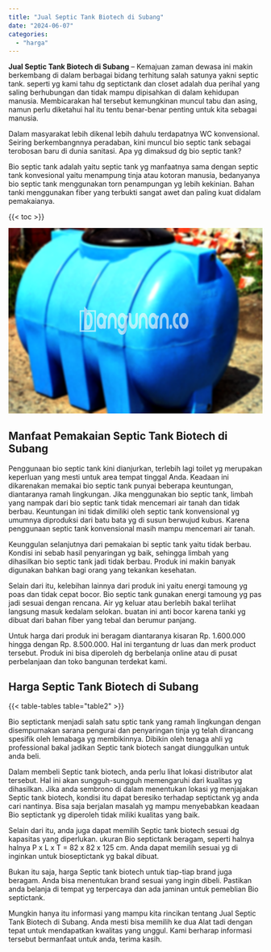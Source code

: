 ```yaml
---
title: "Jual Septic Tank Biotech di Subang"
date: "2024-06-07"
categories: 
  - "harga"
---
```


**Jual Septic Tank Biotech di Subang** – Kemajuan zaman dewasa ini makin berkembang di dalam berbagai bidang terhitung salah satunya yakni septic tank. seperti yg kami tahu dg septictank dan closet adalah dua perihal yang saling berhubungan dan tidak mampu dipisahkan di dalam kehidupan manusia. Membicarakan hal tersebut kemungkinan muncul tabu dan asing, namun perlu diketahui hal itu tentu benar-benar penting untuk kita sebagai manusia.

Dalam masyarakat lebih dikenal lebih dahulu terdapatnya WC konvensional. Seiring berkembangnnya peradaban, kini muncul bio septic tank sebagai terobosan baru di dunia sanitasi. Apa yg dimaksud dg bio septic tank?

Bio septic tank adalah yaitu septic tank yg manfaatnya sama dengan septic tank konvesional yaitu menampung tinja atau kotoran manusia, bedanyanya bio septic tank menggunakan torn penampungan yg lebih kekinian. Bahan tanki menggunakan fiber yang terbukti sangat awet dan paling kuat didalam pemakaianya.

{{< toc >}}

![Jual Septic Tank Biotech di Subang](/images/jual-bio-septictank-03.png)

## Manfaat Pemakaian Septic Tank Biotech di Subang

Penggunaan bio septic tank kini dianjurkan, terlebih lagi toilet yg merupakan keperluan yang mesti untuk area tempat tinggal Anda. Keadaan ini dikarenakan memakai bio septic tank punyai beberapa keuntungan, diantaranya ramah lingkungan. Jika menggunakan bio septic tank, limbah yang nampak dari bio septic tank tidak mencemari air tanah dan tidak berbau. Keuntungan ini tidak dimiliki oleh septic tank konvensional yg umumnya diproduksi dari batu bata yg di susun berwujud kubus. Karena penggunaan septic tank konvensional masih mampu mencemari air tanah.

Keunggulan selanjutnya dari pemakaian bi septic tank yaitu tidak berbau. Kondisi ini sebab hasil penyaringan yg baik, sehingga limbah yang dihasilkan bio septic tank jadi tidak berbau. Produk ini makin banyak digunakan bahkan bagi orang yang tekankan kesehatan.

Selain dari itu, kelebihan lainnya dari produk ini yaitu energi tamoung yg poas dan tidak cepat bocor. Bio septic tank gunakan energi tamoung yg pas jadi sesuai dengan rencana. Air yg keluar atau berlebih bakal terlihat langsung masuk kedalam selokan. buatan ini anti bocor karena tanki yg dibuat dari bahan fiber yang tebal dan berumur panjang.

Untuk harga dari produk ini beragam diantaranya kisaran Rp. 1.600.000 hingga dengan Rp. 8.500.000. Hal ini tergantung dr luas dan merk product tersebut. Produk ini bisa diperoleh dg berbelanja online atau di pusat perbelanjaan dan toko bangunan terdekat kami.

## Harga Septic Tank Biotech di Subang

{{< table-tables table="table2" >}}

Bio septictank menjadi salah satu sptic tank yang ramah lingkungan dengan disempurnakan sarana pengurai dan penyaringan tinja yg telah dirancang spesifik oleh lemabaga yg membikinnya. Dibikin oleh tenaga ahli yg professional bakal jadikan Septic tank biotech sangat diunggulkan untuk anda beli.

Dalam membeli Septic tank biotech, anda perlu lihat lokasi distributor alat tersebut. Hal ini akan sungguh-sungguh memengaruhi dari kualitas yg dihasilkan. Jika anda sembrono di dalam menentukan lokasi yg menjajakan Septic tank biotech, kondisi itu dapat beresiko terhadap septictank yg anda cari nantinya. Bisa saja berjalan masalah yg mampu menyebabkan keadaan Bio septictank yg diperoleh tidak miliki kualitas yang baik.

Selain dari itu, anda juga dapat memilih Septic tank biotech sesuai dg kapasitas yang diperlukan. ukuran Bio septictank beragam, seperti halnya halnya P x L x T = 82 x 82 x 125 cm. Anda dapat memilih sesuai yg di inginkan untuk bioseptictank yg bakal dibuat.

Bukan itu saja, harga Septic tank biotech untuk tiap-tiap brand juga beragam. Anda bisa menentukan brand sesuai yang ingin dibeli. Pastikan anda belanja di tempat yg terpercaya dan ada jaminan untuk pemeblian Bio septictank.

Mungkin hanya itu informasi yang mampu kita rincikan tentang Jual Septic Tank Biotech di Subang. Anda mesti bisa memilih ke dua Alat tadi dengan tepat untuk mendapatkan kwalitas yang unggul. Kami berharap informasi tersebut bermanfaat untuk anda, terima kasih.
